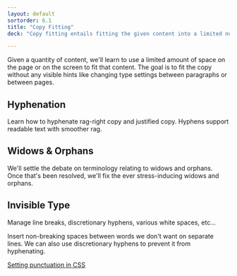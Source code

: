 ```yaml
---
layout: default
sortorder: 6.1
title: "Copy Fitting"
deck: "Copy fitting entails fitting the given content into a limited number of pages."

---
```


Given a quantity of content, we'll learn to use a limited amount of space on the page or on the screen to fit that content. The goal is to fit the copy without any visible hints like changing type settings between paragraphs or between pages.

## Hyphenation

Learn how to hyphenate rag-right copy and justified copy. Hyphens support readable text with smoother rag.

## Widows & Orphans 

We'll settle the debate on terminology relating to widows and orphans. Once that's been resolved, we'll fix the ever stress-inducing widows and orphans.

## Invisible Type 

Manage line breaks, discretionary hyphens, various white spaces, etc...

Insert non-breaking spaces between words we don't want on separate lines. We can also use discretionary hyphens to prevent it from hyphenating.

[Setting punctuation in CSS](https://www.smashingmagazine.com/2020/05/micro-typography-space-kern-punctuation-marks-symbols/)

